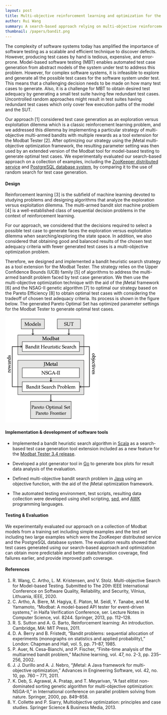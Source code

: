 ```yaml
---
layout: post
title: Multi-objective reinforcement learning and optimization for the search-based test case generation of Model-based software testing.
author: Rui Wang
summary: A search-based approach relying on multi-objective reinforcement learning and optimization for test case generation in model-based software testing. Joint work with the KTH Royal Institute of Technology, Stockholm, Sweden, during my time as a Ph.D. at the Western Norway University of Applied Sciences. 
thumbnail: /papers/bandit.png
---
```


The complexity of software systems today has amplified the importance of software testing as a scalable and efficient technique to discover defects. However, producing test cases by hand is tedious, expensive, and error-prone. 
Model-based software testing (MBT) enables automated test case generation from abstract models of the system under test to address this problem.
However, for complex software systems, it is infeasible to explore and generate all the possible test cases for the software system under test. This means that a challenging decision needs to be made on how many test cases to generate.
Also, it is a challenge for MBT to obtain desired test adequacy by generating a small test suite having few redundant test cases. Uncontrolled random approaches might result in test suites having redundant test cases which only cover few execution paths of the model and the SUT.

Our approach [1] considered test case generation as an exploration versus exploitation dilemma which is a classic reinforcement learning problem, and we addressed this dilemma by implementing a particular strategy of multi-objective multi-armed bandits with multiple rewards as a tool extension for the Modbat Tester [2]. After optimizing our strategy  using the jMetal multi-objective optimization framework, the resulting parameter setting was then used by an extended version of the Modbat tool for model-based testing to generate optimal test cases. We experimentally evaluated our search-based approach on a collection of examples, including the [ZooKeeper distributed service](https://zookeeper.apache.org/doc/r3.5.1-alpha/zookeeperOver.html) and [PostgreSQL database system](https://www.postgresql.org/), by comparing it to the use of random search for test case generation. 

#### Design
Reinforcement learning [3] is the subfield of machine learning devoted to studying problems and designing algorithms that analyze the exploration versus exploitation dilemma. The multi-armed bandit slot machine problem [4] is a well-established class of sequential decision problems in the context of reinforcement learning.

For our approach, we considered that the decisions required to select a possible test case to generate faces the exploration versus exploitation dilemma when searching/exploring the state space.
In addition, we also considered that obtaining good and balanced results of the chosen test adequacy criteria with fewer generated test cases is a multi-objective optimization problem.

Therefore, we designed and implemented a bandit heuristic search strategy as a tool extension for the Modbat Tester. The strategy relies on the Upper Confidence Bounds (UCB) family [5] of algorithms to address the multi-armed bandit problem faced by test case generation. We then use the multi-objective optimization technique with the aid of the jMetal framework [6] and the NSAG-II genetic algorithm [7] to optimal our strategy based on the Pareto Efficiency [8] to obtain optimal test cases with considering the tradeoff of chosen test adequacy criteria. Its process is shown in the figure below. The generated Pareto Optimal Set has optimized parameter settings for the Modbat Tester to generate optimal test cases.

<img src="/assets/img/posts/papers/optimization.png" alt="optimization" style="width:300px;"/>

#### Implementation & development of software tools

* Implemented a bandit heuristic search algorithm in [Scala](https://www.scala-lang.org/) as a search-based test case generation tool extension included as a new feature for the [Modbat Tester 3.4 release](https://github.com/cyrille-artho/modbat/tree/3.4).

* Developed a plot generator tool in [Go](https://golang.org/) to generate box plots for result data analysis of the evaluation.

* Defined multi-objective bandit search problem in [Java](https://www.java.com/en/) using an objective function, with the aid of the jMetal optimization framework.

* The automated testing environment, test scripts, resulting data collection were developed using shell scripting, [sed](https://www.gnu.org/software/sed/), and [AWK](https://pubs.opengroup.org/onlinepubs/9699919799/utilities/awk.html) programming languages.

#### Testing & Evaluation
We experimentally evaluated our approach on a collection of Modbat models from a training set including simple examples and the test set including two large examples which were the ZooKeeper distributed service and the PostgreSQL database system.
The evaluation results showed that test cases generated using our search-based approach and optimization can obtain more predictable and better state/transition coverage, find failures earlier, and provide improved path coverage.


#### References
1. R. Wang, C. Artho, L. M. Kristensen, and V. Stolz. Multi-objective Search for Model-based Testing. Submitted to The 20th IEEE International Conference on Software Quality, Reliability, and Security, Vilnius, Lithuania, IEEE, 2020.
2. C. Artho, A. Biere, M. Hagiya, E. Platon, M. Seidl, Y. Tanabe, and M. Yamamoto, “Modbat: A model-based API tester for event-driven systems,” in Haifa Verification Conference, ser. Lecture Notes in Computer Science, vol. 8244. Springer, 2013, pp. 112–128.
3. R. S. Sutton and A. G. Barto, Reinforcement learning: An introduction. Cambridge, MA: MIT Press, 2011.
4. D. A. Berry and B. Fristedt, “Bandit problems: sequential allocation of experiments (monographs on statistics and applied probability),” London: Chapman and Hall, vol. 5, pp. 71–87, 1985.
5. P. Auer, N. Cesa-Bianchi, and P. Fischer, “Finite-time analysis of the multiarmed bandit problem,” Machine learning, vol. 47, no. 2-3, pp. 235–256, 2002.
6. J. J. Durillo and A. J. Nebro, “jMetal: A Java framework for multi- objective optimization,” Advances in Engineering Software, vol. 42,
no. 10, pp. 760 – 771, 2011.
7. K. Deb, S. Agrawal, A. Pratap, and T. Meyarivan, “A fast elitist non- dominated sorting genetic algorithm for multi-objective optimization: NSGA-II,” in International conference on parallel problem solving from nature. Springer, 2000, pp. 849–858.
8. Y. Collette and P. Siarry, Multiobjective optimization: principles and case studies. Springer Science & Business Media, 2013.